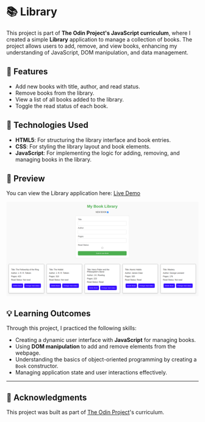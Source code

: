 # 📚 Library

This project is part of **The Odin Project's JavaScript curriculum**, where I created a simple **Library** application to manage a collection of books. The project allows users to add, remove, and view books, enhancing my understanding of JavaScript, DOM manipulation, and data management.

## 🌟 Features

- Add new books with title, author, and read status.
- Remove books from the library.
- View a list of all books added to the library.
- Toggle the read status of each book.

## 🚀 Technologies Used

- **HTML5**: For structuring the library interface and book entries.
- **CSS**: For styling the library layout and book elements.
- **JavaScript**: For implementing the logic for adding, removing, and managing books in the library.

## 📸 Preview

You can view the Library application here: [Live Demo](https://mrswizzer.github.io/odin-book-library)

![Preview](./preview-pics/preview.png)

## 💡 Learning Outcomes

Through this project, I practiced the following skills:

- Creating a dynamic user interface with **JavaScript** for managing books.
- Using **DOM manipulation** to add and remove elements from the webpage.
- Understanding the basics of object-oriented programming by creating a `Book` constructor.
- Managing application state and user interactions effectively.

---

## 🔗 Acknowledgments

This project was built as part of [The Odin Project](https://www.theodinproject.com/)'s curriculum.
